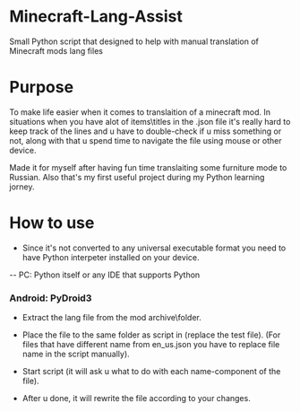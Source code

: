 # Minecraft-Lang-Assist
Small Python script that designed to help with manual translation of Minecraft mods lang files

# Purpose
To make life easier when it comes to translaition of a minecraft mod. In situations when you have alot of items\titles in the .json file it's really hard to keep track of the lines and u have to double-check if u miss something or not, along with that u spend time to navigate the file using mouse or other device.

Made it for myself after having fun time translaiting some furniture mode to Russian. Also that's my first useful project during my Python learning jorney.

# How to use
  
  - Since it's not converted to any universal executable format you need to have Python interpeter installed on your device.

--  PC: Python itself or any IDE that supports Python

### Android: PyDroid3
  
  - Extract the lang file from the mod archive\folder.
  
  - Place the file to the same folder as script in (replace the test file).
(For files that have different name from en_us.json you have to replace file name in the script manually).
  
  - Start script (it will ask u what to do with each name-component of the file).
  
  - After u done, it will rewrite the file according to your changes.
